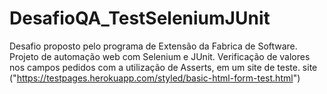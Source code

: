 # DesafioQA_TestSeleniumJUnit
Desafio proposto pelo programa de Extensão da Fabrica de Software. Projeto de automação web com Selenium e JUnit.
Verificação de valores nos campos pedidos com a utilização de Asserts, em um site de teste.
site ("https://testpages.herokuapp.com/styled/basic-html-form-test.html")

